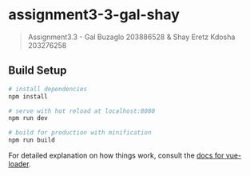 # assignment3-3-gal-shay

> Assignment3.3 - Gal Buzaglo 203886528 & Shay Eretz Kdosha 203276258

## Build Setup

```bash
# install dependencies
npm install

# serve with hot reload at localhost:8080
npm run dev

# build for production with minification
npm run build
```

For detailed explanation on how things work, consult the [docs for vue-loader](http://vuejs.github.io/vue-loader).
